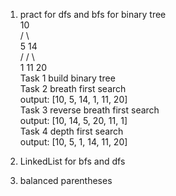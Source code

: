 1. pract for dfs and bfs for binary tree </br>
10 </br>
/ \  </br>
5 14  </br>
/ / \  </br>
1 11 20  </br>
Task 1 build binary tree  </br>
Task 2 breath first search  </br>
output: [10, 5, 14, 1, 11, 20]  </br>
Task 3 reverse breath first search  </br>
output: [10, 14, 5, 20, 11, 1]  </br>
Task 4 depth first search  </br>
output: [10, 5, 1, 14, 11, 20]  </br>

2. LinkedList for bfs and dfs </br>
3. balanced parentheses </br>

